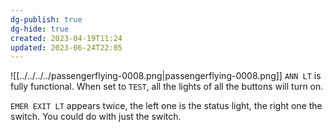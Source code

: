 ```yaml
---
dg-publish: true
dg-hide: true
created: 2023-04-19T11:24
updated: 2023-06-24T22:05
---
```

![[../../../../passengerflying-0008.png|passengerflying-0008.png]]
`ANN LT` is fully functional. When set to `TEST`, all the lights of all the buttons will turn on.

`EMER EXIT LT` appears twice, the left one is the status light, the right one the switch. You could do with just the switch.